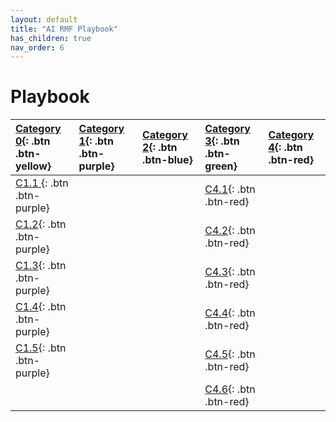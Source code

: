 ```yaml
---
layout: default
title: "AI RMF Playbook"
has_children: true
nav_order: 6
---
```


# Playbook

<div class="code-example" markdown="1">

[Category 0](https://github.com/usnistgov/RMF){: .btn .btn-yellow}|[Category 1](playbook/map.html){: .btn .btn-purple}|[Category 2](measure){: .btn .btn-blue}|[Category 3](manage){: .btn .btn-green}|[Category 4](govern){: .btn .btn-red}|
|:------|:-------------|:------------------|:------|:------|
| [C1.1     ](https://nistgov-my.sharepoint.com/:u:/g/personal/rmt1_nist_gov/EXDoe52lv9xLv95GjP551KMBrgVAv6SXlbh0EkUANBZKYA){: .btn .btn-purple} |  |  |[C4.1](http://example.com/){: .btn .btn-red}|
| [C1.2](http://example.com/){: .btn .btn-purple} |  |  |[C4.2](http://example.com/){: .btn .btn-red}|
| [C1.3](http://example.com/){: .btn .btn-purple} |  |   |[C4.3](http://example.com/){: .btn .btn-red}|
| [C1.4](http://example.com/){: .btn .btn-purple} |  |  |[C4.4](http://example.com/){: .btn .btn-red}|
| [C1.5](http://example.com/){: .btn .btn-purple} |  |  |[C4.5](http://example.com/){: .btn .btn-red}|
| |  |  |[C4.6](http://example.com/){: .btn .btn-red}|


</div>
